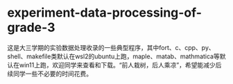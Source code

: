 # experiment-data-processing-of-grade-3
这是大三学期的实验数据处理收录的一些典型程序，其中fort、c、cpp、py、shell、makefile类默认在wsl2的ubuntu上跑，maple、matab、mathmatica等默认在win11上跑，欢迎同学来查看和下载。“前人栽树，后人乘凉”，希望能减少后续同学一些不必要的时间花费。
